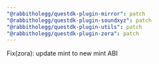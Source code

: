 ```yaml
---
"@rabbitholegg/questdk-plugin-mirror": patch
"@rabbitholegg/questdk-plugin-soundxyz": patch
"@rabbitholegg/questdk-plugin-utils": patch
"@rabbitholegg/questdk-plugin-zora": patch
---
```


Fix(zora): update mint to new mint ABI
